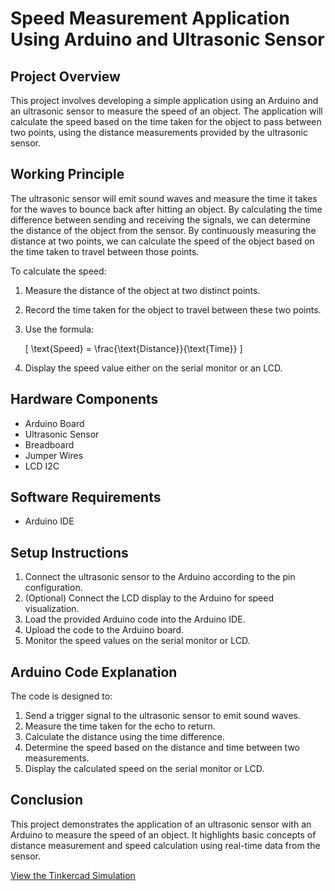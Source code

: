 # Speed Measurement Application Using Arduino and Ultrasonic Sensor

## Project Overview
This project involves developing a simple application using an Arduino and an ultrasonic sensor to measure the speed of an object. The application will calculate the speed based on the time taken for the object to pass between two points, using the distance measurements provided by the ultrasonic sensor.


## Working Principle
The ultrasonic sensor will emit sound waves and measure the time it takes for the 
waves to bounce back after hitting an object. By calculating the time difference 
between sending and receiving the signals, we can determine the distance of the 
object from the sensor. By continuously measuring the distance at two points, we 
can calculate the speed of the object based on the time taken to travel between 
those points.


To calculate the speed:
1. Measure the distance of the object at two distinct points.
2. Record the time taken for the object to travel between these two points.
3. Use the formula: 

   \[
   \text{Speed} = \frac{\text{Distance}}{\text{Time}}
   \]

4. Display the speed value either on the serial monitor or an LCD.

## Hardware Components
- Arduino Board
- Ultrasonic Sensor
- Breadboard
- Jumper Wires
- LCD I2C

## Software Requirements
- Arduino IDE

## Setup Instructions
1. Connect the ultrasonic sensor to the Arduino according to the pin configuration.
2. (Optional) Connect the LCD display to the Arduino for speed visualization.
3. Load the provided Arduino code into the Arduino IDE.
4. Upload the code to the Arduino board.
5. Monitor the speed values on the serial monitor or LCD.

## Arduino Code Explanation
The code is designed to:
1. Send a trigger signal to the ultrasonic sensor to emit sound waves.
2. Measure the time taken for the echo to return.
3. Calculate the distance using the time difference.
4. Determine the speed based on the distance and time between two measurements.
5. Display the calculated speed on the serial monitor or LCD.

## Conclusion
This project demonstrates the application of an ultrasonic sensor with an Arduino to measure the speed of an object. It highlights basic concepts of distance measurement and speed calculation using real-time data from the sensor.

[View the Tinkercad Simulation](https://www.tinkercad.com/things/8FuHyVj9ih0-arduino-ultrasonic-speed-measurementamro-fekry-/editel?sharecode=6Vf8lfSznbd-6ALuduzCwyrZ4gB1lpgspumrtwqzf1E)



 

